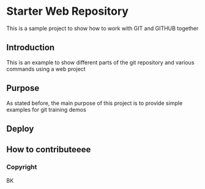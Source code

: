 # Starter Web Repository
This is a sample project to show how to work with GIT and GITHUB together

## Introduction

This is an example to show different parts of the git repository and various commands using a web project

## Purpose

As stated before, the main purpose of this project is to provide simple examples for git training demos

## Deploy
 
## How to contributeeee

### Copyright
BK